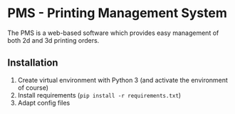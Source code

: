# PMS - Printing Management System
The PMS is a web-based software which provides easy management of both 2d and 3d printing orders.

## Installation
1. Create virtual environment with Python 3 (and activate the environment of course)
2. Install requirements (`pip install -r requirements.txt`)
3. Adapt config files
